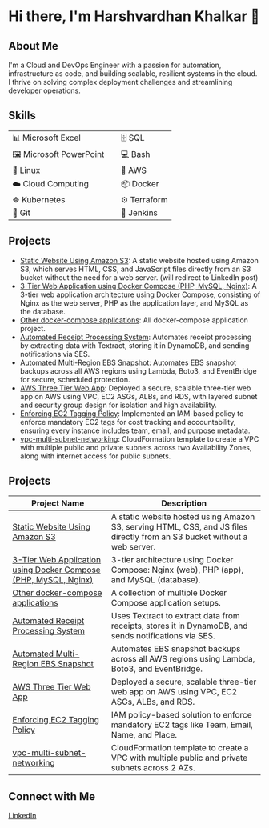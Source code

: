 # Hi there, I'm Harshvardhan Khalkar 👋

## About Me
I'm a Cloud and DevOps Engineer with a passion for automation, infrastructure as code, and building scalable, resilient systems in the cloud. I thrive on solving complex deployment challenges and streamlining developer operations.
<!--
## Skills
- 📊 Microsoft Excel
- 🖼️ Microsoft PowerPoint
- 🐧 Linux
- 💻 Bash
- 🗄️ SQL
- ☁️ Cloud Computing
- 🧰 AWS
- 📦 Docker
- ☸️ Kubernetes
- 🧪 Jenkins
- ⚙️ Terraform
- 🧬 Git
-->

## Skills
<table>
  <tr>
    <td>📊 Microsoft Excel&nbsp;&nbsp;&nbsp;&nbsp;&nbsp;&nbsp;&nbsp;</td>
    <td>🗄️ SQL</td>
  </tr>
  <tr>
    <td>🖼️ Microsoft PowerPoint&nbsp;&nbsp;&nbsp;&nbsp;</td>
    <td>💻 Bash</td>
  </tr>
  <tr>
    <td>🐧 Linux&nbsp;&nbsp;&nbsp;&nbsp;&nbsp;&nbsp;&nbsp;&nbsp;&nbsp;&nbsp;&nbsp;&nbsp;&nbsp;</td>
    <td>🧰 AWS</td>
  </tr>
  <tr>
    <td>☁️ Cloud Computing&nbsp;&nbsp;&nbsp;</td>
    <td>📦 Docker</td>
  </tr>
  <tr>
    <td>☸️ Kubernetes&nbsp;&nbsp;&nbsp;&nbsp;&nbsp;&nbsp;&nbsp;&nbsp;</td>
    <td>⚙️ Terraform</td>
  </tr>
  <tr>
    <td>🧬 Git&nbsp;&nbsp;&nbsp;&nbsp;&nbsp;&nbsp;&nbsp;&nbsp;&nbsp;&nbsp;&nbsp;&nbsp;&nbsp;&nbsp;&nbsp;&nbsp;&nbsp;</td>
    <td>🧪 Jenkins</td>
  </tr>
</table>




## Projects
- [Static Website Using Amazon S3](https://www.linkedin.com/posts/harshvardhan-khalkar-5b813531b_host-a-static-website-using-amazon-s3-amazon-activity-7340702265822883840-JffD?utm_source=share&utm_medium=member_desktop&rcm=ACoAAFD_1BwBFmvF-YjhdKe2_H9KMO0RvM6nY24): A static website hosted using Amazon S3, which serves HTML, CSS, and JavaScript files directly from an S3 bucket without the need for a web server. (will redirect to LinkedIn post)
- [3-Tier Web Application using Docker Compose (PHP, MySQL, Nginx)](https://github.com/harshkhalkar/project/tree/main/docker-compose/3%20Tier%20Application): A 3-tier web application architecture using Docker Compose, consisting of Nginx as the web server, PHP as the application layer, and MySQL as the database.
- [Other docker-compose applications](https://github.com/harshkhalkar/project/tree/main/docker-compose): All docker-compose application project.
- [Automated Receipt Processing System](https://github.com/harshkhalkar/project/tree/main/Automated-AWS-Receipt-Processing-System): Automates receipt processing by extracting data with Textract, storing it in DynamoDB, and sending notifications via SES.
- [Automated Multi-Region EBS Snapshot](): Automates EBS snapshot backups across all AWS regions using Lambda, Boto3, and EventBridge for secure, scheduled protection.
- [AWS Three Tier Web App](): Deployed a secure, scalable three-tier web app on AWS using VPC, EC2 ASGs, ALBs, and RDS, with layered subnet and security group design for isolation and high availability.
- [Enforcing EC2 Tagging Policy](): Implemented an IAM-based policy to enforce mandatory EC2 tags for cost tracking and accountability, ensuring every instance includes team, email, and purpose metadata.
- [vpc-multi-subnet-networking](): CloudFormation template to create a VPC with multiple public and private subnets across two Availability Zones, along with internet access for public subnets.




## Projects

| Project Name | Description |
|--------------|-------------|
| [Static Website Using Amazon S3](https://www.linkedin.com/posts/harshvardhan-khalkar-5b813531b_host-a-static-website-using-amazon-s3-amazon-activity-7340702265822883840-JffD?utm_source=share&utm_medium=member_desktop&rcm=ACoAAFD_1BwBFmvF-YjhdKe2_H9KMO0RvM6nY24) | A static website hosted using Amazon S3, serving HTML, CSS, and JS files directly from an S3 bucket without a web server. |
| [3-Tier Web Application using Docker Compose (PHP, MySQL, Nginx)](https://github.com/harshkhalkar/project/tree/main/docker-compose/3%20Tier%20Application) | 3-tier architecture using Docker Compose: Nginx (web), PHP (app), and MySQL (database). |
| [Other docker-compose applications](https://github.com/harshkhalkar/project/tree/main/docker-compose) | A collection of multiple Docker Compose application setups. |
| [Automated Receipt Processing System](https://github.com/harshkhalkar/project/tree/main/Automated-AWS-Receipt-Processing-System) | Uses Textract to extract data from receipts, stores it in DynamoDB, and sends notifications via SES. |
| [Automated Multi-Region EBS Snapshot]() | Automates EBS snapshot backups across all AWS regions using Lambda, Boto3, and EventBridge. |
| [AWS Three Tier Web App]() | Deployed a secure, scalable three-tier web app on AWS using VPC, EC2 ASGs, ALBs, and RDS. |
| [Enforcing EC2 Tagging Policy]() | IAM policy-based solution to enforce mandatory EC2 tags like Team, Email, Name, and Place. |
| [vpc-multi-subnet-networking]() | CloudFormation template to create a VPC with multiple public and private subnets across 2 AZs. |


## Connect with Me
[LinkedIn](https://www.linkedin.com/in/harshvardhan-khalkar-5b813531b)

